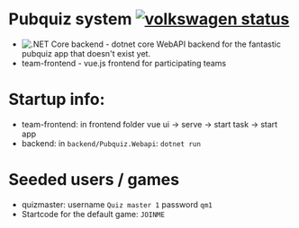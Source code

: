 # Pubquiz system [![volkswagen status](https://auchenberg.github.io/volkswagen/volkswargen_ci.svg?v=1)](https://github.com/auchenberg/volkswagen)


 - ![.NET Core](https://github.com/thtm88/pubquiz/workflows/.NET%20Core/badge.svg) backend - dotnet core WebAPI backend for the fantastic pubquiz app that doesn't exist yet. 
 - team-frontend - vue.js frontend for participating teams

# Startup info:
- team-frontend: in frontend folder vue ui -> serve -> start task -> start app
- backend: in `backend/Pubquiz.Webapi`: `dotnet run`

# Seeded users / games
- quizmaster: username `Quiz master 1` password `qm1`
- Startcode for the default game: `JOINME`
